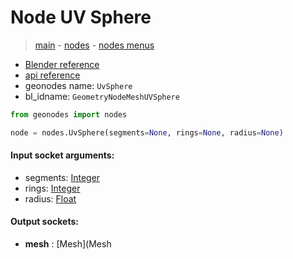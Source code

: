 # Node UV Sphere

> [main](../structure.md) - [nodes](nodes.md) - [nodes menus](nodes_menus.md)

- [Blender reference](https://docs.blender.org/manual/en/latest/modeling/geometry_nodes/mesh_primitives/uv_sphere.html)
- [api reference](https://docs.blender.org/api/current/bpy.types.GeometryNodeMeshUVSphere.html)
- geonodes name: `UvSphere`
- bl_idname: `GeometryNodeMeshUVSphere`

```python
from geonodes import nodes

node = nodes.UvSphere(segments=None, rings=None, radius=None)
```

#### Input socket arguments:

- segments: [Integer](Integer.md)
- rings: [Integer](Integer.md)
- radius: [Float](Float.md)

#### Output sockets:

- **mesh** : [Mesh](Mesh

